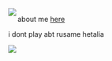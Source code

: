 <img align="left" src="https://i.imgur.com/Ve0kaEc.png">





about me [here](https://rentry.co/rusame)

i dont play abt rusame hetalia

![](https://i.imgur.com/fJeAtKR.jpg)
